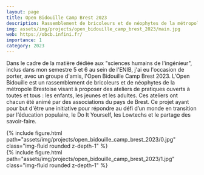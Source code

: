 ```yaml
---
layout: page
title: Open Bidouille Camp Brest 2023
description: Rassemblement de bricoleurs et de néophytes de la métropole Brestoise
img: assets/img/projects/open_bidouille_camp_brest_2023/main.jpg
web: https://obcb.infini.fr/
importance: 1
category: 2023
---
```


Dans le cadre de la matière dédiée aux "sciences humains de l'ingénieur", inclus dans mon semestre 5 et 6 au sein de l'ENIB, j'ai eu l'occasion de porter, avec un groupe d'amis, l'Open Bidouille Camp Brest 2023. L'Open Bidouille est un rassemblement de bricoleurs et de néophytes de la métropole Brestoise visant à proposer des ateliers de pratiques ouverts à toutes et tous : les enfants, les jeunes et les adultes. Ces ateliers ont chacun été animé par des associations du pays de Brest. Ce projet ayant pour but d'être une initiative pour répondre au défi d’un monde en transition par l’éducation populaire, le Do It Yourself, les Lowtechs et le partage des savoir-faire.

<div class="row">
    <div class="col-sm mt-3 mt-md-0">
        {% include figure.html path="assets/img/projects/open_bidouille_camp_brest_2023/0.jpg" class="img-fluid rounded z-depth-1" %}
    </div>
</div>
<div class="row">
    <div class="col-sm mt-3 mt-md-0">
        {% include figure.html path="assets/img/projects/open_bidouille_camp_brest_2023/1.jpg" class="img-fluid rounded z-depth-1" %}
    </div>
</div>
